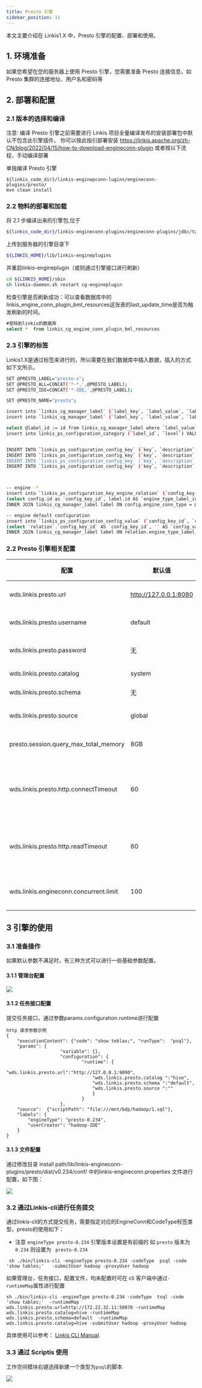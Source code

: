 ```yaml
---
title: Presto 引擎
sidebar_position: 11
---
```


本文主要介绍在 Linkis1.X 中，Presto 引擎的配置、部署和使用。

## 1. 环境准备

如果您希望在您的服务器上使用 Presto 引擎，您需要准备 Presto 连接信息，如 Presto 集群的连接地址、用户名和密码等

## 2. 部署和配置

### 2.1 版本的选择和编译
注意: 编译 Presto 引擎之前需要进行 Linkis 项目全量编译发布的安装部署包中默认不包含此引擎插件， 你可以按此指引部署安装 
https://linkis.apache.org/zh-CN/blog/2022/04/15/how-to-download-engineconn-plugin
或者按以下流程，手动编译部署


单独编译 Presto 引擎 

```
${linkis_code_dir}/linkis-enginepconn-lugins/engineconn-plugins/presto/
mvn clean install
```

### 2.2 物料的部署和加载

将 2.1 步编译出来的引擎包,位于
```bash
${linkis_code_dir}/linkis-engineconn-plugins/engineconn-plugins/jdbc/target/out/presto
```
上传到服务器的引擎目录下
```bash 
${LINKIS_HOME}/lib/linkis-engineplugins
```
并重启linkis-engineplugin（或则通过引擎接口进行刷新）
```bash
cd ${LINKIS_HOME}/sbin
sh linkis-daemon.sh restart cg-engineplugin
```

检查引擎是否刷新成功：可以查看数据库中的linkis_engine_conn_plugin_bml_resources这张表的last_update_time是否为触发刷新的时间。

```sql
#登陆到linkis的数据库 
select *  from linkis_cg_engine_conn_plugin_bml_resources
```

### 2.3 引擎的标签

Linkis1.X是通过标签来进行的，所以需要在我们数据库中插入数据，插入的方式如下文所示。

```bash
SET @PRESTO_LABEL="presto-x";
SET @PRESTO_ALL=CONCAT('*-*,',@PRESTO_LABEL);
SET @PRESTO_IDE=CONCAT('*-IDE,',@PRESTO_LABEL);

SET @PRESTO_NAME="presto";

insert into `linkis_cg_manager_label` (`label_key`, `label_value`, `label_feature`, `label_value_size`, `update_time`, `create_time`) VALUES ('combined_userCreator_engineType',@PRESTO_ALL, 'OPTIONAL', 2, now(), now());
insert into `linkis_cg_manager_label` (`label_key`, `label_value`, `label_feature`, `label_value_size`, `update_time`, `create_time`) VALUES ('combined_userCreator_engineType',@PRESTO_IDE, 'OPTIONAL', 2, now(), now());

select @label_id := id from linkis_cg_manager_label where `label_value` = @PRESTO_IDE;
insert into linkis_ps_configuration_category (`label_id`, `level`) VALUES (@label_id, 2);


INSERT INTO `linkis_ps_configuration_config_key` (`key`, `description`, `name`, `default_value`, `validate_type`, `validate_range`, `engine_conn_type`, `is_hidden`, `is_advanced`, `level`, `treeName`) VALUES ('wds.linkis.presto.url','Presto 集群连接','presto连接地址','http://127.0.0.1:8080','None',null,'presto',0,0,1,'数据源配置');
INSERT INTO `linkis_ps_configuration_config_key` (`key`, `description`, `name`, `default_value`, `validate_type`, `validate_range`, `engine_conn_type`, `is_hidden`, `is_advanced`, `level`, `treeName`) VALUES ('wds.linkis.presto.catalog','查询的 Catalog ','presto连接的catalog','hive','None',null,'presto',0,0,1,'数据源配置);
INSERT INTO `linkis_ps_configuration_config_key` (`key`, `description`, `name`, `default_value`, `validate_type`, `validate_range`, `engine_conn_type`, `is_hidden`, `is_advanced`, `level`, `treeName`) VALUES ('wds.linkis.presto.schema',' 查询的 Schema ','数据库连接schema','','None',null,'presto',0,0,1,'数据源配置);
INSERT INTO `linkis_ps_configuration_config_key` (`key`, `description`, `name`, `default_value`, `validate_type`, `validate_range`, `engine_conn_type`, `is_hidden`, `is_advanced`, `level`, `treeName`) VALUES ('wds.linkis.presto.source','查询使用的 source ','数据库连接source','','None',null,'presto',0,0,1,'数据源配置');



-- engine -*
insert into `linkis_ps_configuration_key_engine_relation` (`config_key_id`, `engine_type_label_id`)
(select config.id as `config_key_id`, label.id AS `engine_type_label_id` FROM linkis_ps_configuration_config_key config
INNER JOIN linkis_cg_manager_label label ON config.engine_conn_type = @PRESTO_NAME and label_value = @PRESTO_ALL);

-- engine default configuration
insert into `linkis_ps_configuration_config_value` (`config_key_id`, `config_value`, `config_label_id`)
(select `relation`.`config_key_id` AS `config_key_id`, '' AS `config_value`, `relation`.`engine_type_label_id` AS `config_label_id` FROM linkis_ps_configuration_key_engine_relation relation
INNER JOIN linkis_cg_manager_label label ON relation.engine_type_label_id = label.id AND label.label_value = @PRESTO_ALL);
```

### 2.2 Presto 引擎相关配置

| 配置                                   | 默认值                | 说明                                        | 是否必须 |
| -------------------------------------- | --------------------- | ------------------------------------------- | -------- |
| wds.linkis.presto.url                  | http://127.0.0.1:8080 | Presto 集群连接                             | true |
| wds.linkis.presto.username             | default               | Presto 集群用户名                           | false |
| wds.linkis.presto.password             | 无                    | Presto 集群密码                             | false |
| wds.linkis.presto.catalog              | system                | 查询的 Catalog                              | true |
| wds.linkis.presto.schema               | 无                    | 查询的 Schema                               | true |
| wds.linkis.presto.source               | global                | 查询使用的 source                           | false |
| presto.session.query_max_total_memory  | 8GB                   | 查询使用最大的内存                          | false |
| wds.linkis.presto.http.connectTimeout  | 60                    | Presto 客户端的 connect timeout（单位：秒） | false |
| wds.linkis.presto.http.readTimeout     | 60                    | Presto 客户端的 read timeout（单位：秒）    | false |
| wds.linkis.engineconn.concurrent.limit | 100                   | Presto 引擎最大并发数                       | false |

## 3 引擎的使用

### 3.1 准备操作

如果默认参数不满足时，有三种方式可以进行一些基础参数配置。

#### 3.1.1 管理台配置

![](/Images-zh/EngineUsage/presto-console.png)

#### 3.1.2 任务接口配置
提交任务接口，通过参数params.configuration.runtime进行配置

```shell
http 请求参数示例 
{
    "executionContent": {"code": "show teblas;", "runType":  "psql"},
    "params": {
                    "variable": {},
                    "configuration": {
                            "runtime": {
                                "wds.linkis.presto.url":"http://127.0.0.1:9090",
                                "wds.linkis.presto.catalog ":"hive",
                                "wds.linkis.presto.schema ":"default",
                                "wds.linkis.presto.source ":""
                                }
                            }
                    },
    "source":  {"scriptPath": "file:///mnt/bdp/hadoop/1.sql"},
    "labels": {
        "engineType": "presto-0.234",
        "userCreator": "hadoop-IDE"
    }
}
```

#### 3.1.3 文件配置
通过修改目录 install path/lib/linkis-engineconn-plugins/presto/dist/v0.234/conf/ 中的linkis-engineconn.properties 文件进行配置，如下图：

![](/Images-zh/EngineUsage/presto-file.png)

### 3.2 通过Linkis-cli进行任务提交 

通过linkis-cli的方式提交任务，需要指定对应的EngineConn和CodeType标签类型，presto的使用如下：

- 注意 `engineType presto-0.234` 引擎版本设置是有前缀的  如 `presto` 版本为`0.234` 则设置为 ` presto-0.234`

```shell
 sh ./bin/linkis-cli -engineType presto-0.234 -codeType  psql -code 'show tables;'   -submitUser hadoop -proxyUser hadoop
```

如果管理台，任务接口，配置文件，均未配置时可在 cli 客户端中通过`-runtimeMap`属性进行配置

```shell
sh ./bin/linkis-cli -engineType presto-0.234 -codeType  tsql -code 'show tables;'  -runtimeMap wds.linkis.presto.url=http://172.22.32.11:50070 -runtimeMap wds.linkis.presto.catalog=hive -runtimeMap  wds.linkis.presto.schema=default  -runtimeMap wds.linkis.presto.catalog=hive -submitUser hadoop -proxyUser hadoop
```

具体使用可以参考： [Linkis CLI Manual](docs/user-guide/linkiscli-manual.md).

### 3.3 通过 Scriptis 使用

工作空间模块右键选择新建一个类型为`psql`的脚本

![](/Images-zh/EngineUsage/presto-psql.png)
